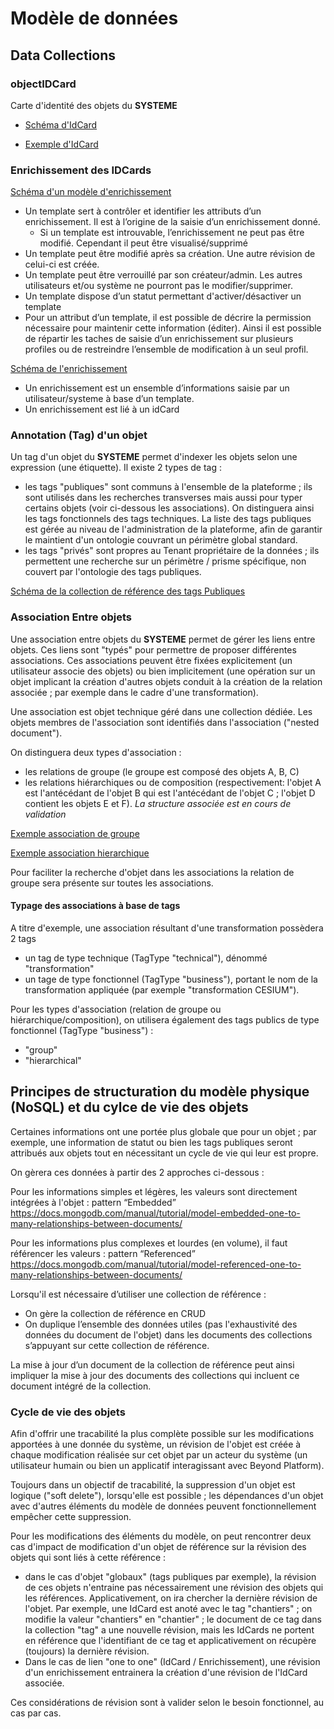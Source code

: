 # Modèle de données

## Data Collections

### objectIDCard

Carte d'identité des objets du **SYSTEME**

- [Schéma d'IdCard](./schemas/0801.ObjectIDCard.schema.json)

- [Exemple d'IdCard](./schemas/0801.ObjectIDCardexample.json)

### Enrichissement des IDCards

[Schéma d'un modèle d'enrichissement](./schemas/0802.Enrichment_Template.schema.json)

- Un template sert à contrôler et identifier les attributs d’un enrichissement. Il est à l’origine de la saisie d’un enrichissement donné.
  - Si un template est introuvable, l’enrichissement ne peut pas être modifié. Cependant il peut être visualisé/supprimé
- Un template peut être modifié après sa création. Une autre révision de celui-ci est créée.
- Un template peut être verrouillé par son créateur/admin. Les autres utilisateurs et/ou système ne pourront pas le modifier/supprimer.
- Un template dispose d’un statut permettant d'activer/désactiver un template
- Pour un attribut d’un template, il est possible de décrire la permission nécessaire pour maintenir cette information (éditer). Ainsi il est possible de répartir les taches de saisie d’un enrichissement sur plusieurs profiles ou de restreindre l’ensemble de modification à un seul profil.

[Schéma de l'enrichissement](./schemas/0802.Enrichment.schema.json)

- Un enrichissement est un ensemble d’informations saisie par un utilisateur/systeme à base d’un template.
- Un enrichissement est lié à un idCard

### Annotation (Tag) d'un objet

Un tag d'un objet du **SYSTEME** permet d'indexer les objets selon une expression (une étiquette).
Il existe 2 types de tag :

- les tags "publiques" sont communs à l'ensemble de la plateforme ; ils sont utilisés dans les recherches transverses mais aussi pour typer certains objets (voir ci-dessous les associations). On distinguera ainsi les tags fonctionnels des tags techniques. La liste des tags publiques est gérée au niveau de l'administration de la plateforme, afin de garantir le maintient d'un ontologie couvrant un périmètre global standard.
- les tags "privés" sont propres au Tenant propriétaire de la données ; ils permettent une recherche sur un périmètre / prisme spécifique, non couvert par l'ontologie des tags publiques.

[Schéma de la collection de référence des tags Publiques](./schemas/0803.Tag.Reference.schema.json)

### Association Entre objets

Une association entre objets du **SYSTEME** permet de gérer les liens entre objets.
Ces liens sont "typés" pour permettre de proposer différentes associations.
Ces associations peuvent être fixées explicitement (un utilisateur associe des objets) ou bien implicitement (une opération sur un objet implicant la création d'autres objets conduit à la création de la relation associée ; par exemple dans le cadre d'une transformation).

Une association est objet technique géré dans une collection dédiée.
Les objets membres de l'association sont identifiés dans l'association ("nested document").

On distinguera deux types d'association :

- les relations de groupe (le groupe est composé des objets A, B, C)
- les relations hiérarchiques ou de composition (respectivement:  l'objet A est l'antécédant de l'objet B qui est l'antécédant de l'objet C ; l'objet D contient les objets E et F).
_La structure associée est en cours de validation_

[Exemple association de groupe](./schemas/0804.Association.group-example.json)

[Exemple association hierarchique](./schemas/0804.Association.hierarchy-example.json)

Pour faciliter la recherche d'objet dans les associations la relation de groupe sera présente sur toutes les associations.

#### Typage des associations à base de tags

A titre d'exemple, une association résultant d'une transformation possèdera 2 tags

- un tag de type technique (TagType "technical"), dénommé "transformation"
- un tage de type fonctionnel (TagType "business"), portant le nom de la transformation appliquée (par exemple "transformation CESIUM").

Pour les types d'association (relation de groupe ou hiérarchique/composition), on utilisera également des tags publics de type fonctionnel (TagType "business") :

- "group"
- "hierarchical"

## Principes de structuration du modèle physique (NoSQL) et du cylce de vie des objets

Certaines informations ont une portée plus globale que pour un objet ; par exemple, une information de statut ou bien les tags publiques seront attribués aux objets tout en nécessitant un cycle de vie qui leur est propre.

On gèrera ces données à partir des 2 approches ci-dessous :

Pour les informations simples et légères, les valeurs sont directement intégrées à l'objet : pattern “Embedded”
<https://docs.mongodb.com/manual/tutorial/model-embedded-one-to-many-relationships-between-documents/>

Pour les informations plus complexes et lourdes (en volume), il faut référencer les valeurs : pattern “Referenced”
<https://docs.mongodb.com/manual/tutorial/model-referenced-one-to-many-relationships-between-documents/>

Lorsqu'il est nécessaire d’utiliser une collection de référence :

- On gère la collection de référence en CRUD
- On duplique l’ensemble des données utiles (pas l'exhaustivité des données du document de l'objet) dans les documents des collections s’appuyant sur cette collection de référence.

La mise à jour d’un document de la collection de référence peut ainsi impliquer la mise à jour des documents des collections qui incluent ce document intégré de la collection.

### Cycle de vie des objets

Afin d'offrir une tracabilité la plus complète possible sur les modifications apportées à une donnée du système, un révision de l'objet est créée à chaque modification réalisée sur cet objet par un acteur du système (un utilisateur humain ou bien un applicatif interagissant avec Beyond Platform).

Toujours dans un objectif de tracabilité, la suppression d'un objet est logique ("soft delete"), lorsqu'elle est possible ; les dépendances d'un objet avec d'autres éléments du modèle de données peuvent fonctionnellement empêcher cette suppression.

Pour les modifications des éléments du modèle, on peut rencontrer deux cas d'impact de modification d'un objet de référence sur la révision des objets qui sont liés à cette référence :

- dans le cas d'objet "globaux" (tags publiques par exemple), la révision de ces objets n'entraine pas nécessairement une révision des objets qui les références. Applicativement, on ira chercher la dernière révision de l'objet. Par exemple, une IdCard est anoté avec le tag "chantiers" ; on modifie la valeur "chantiers" en "chantier" ; le document de ce tag dans la collection "tag" a une nouvelle révision, mais les IdCards ne portent en référence que l'identifiant de ce tag et applicativement on récupère (toujours) la dernière révision.
- Dans le cas de lien "one to one" (IdCard / Enrichissement), une révision d'un enrichissement entrainera la création d'une révision de l'IdCard associée.

Ces considérations de révision sont à valider selon le besoin fonctionnel, au cas par cas.
